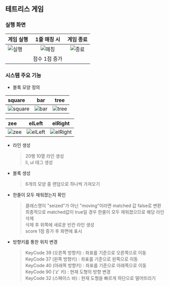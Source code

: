 ## 테트리스 게임

### 실행 화면

| 게임 실행 | 1줄 매칭 시 | 게임 종료 |
|:--------|:--------:|:--------:|
| ![실행](https://user-images.githubusercontent.com/54324782/151757820-a3f997b9-d8a5-4d8c-beec-09f0510ef9d3.png) | ![매칭](https://user-images.githubusercontent.com/54324782/151757883-bf6f529a-b37f-48b3-8844-7b038cc31f9b.png) | ![종료](https://user-images.githubusercontent.com/54324782/151757954-65f4c9a5-02e9-4bee-8b35-a5c9bcd18828.png)
| | 점수 1점 증가  |


### 시스템 주요 기능

- 블록 모양 정의

| square | bar | tree |
|:--------|:--------:|:--------:|
| ![square](https://user-images.githubusercontent.com/54324782/151759222-3c0ead68-3ed4-4ce1-b97d-366dcc0f852d.png) | ![bar](https://user-images.githubusercontent.com/54324782/151759354-e9e126c7-3f1a-404a-befb-3f08863d818d.png) | ![tree](https://user-images.githubusercontent.com/54324782/151759278-b09a978d-b63d-46f1-b4bd-66d8e59e696a.png)


| zee | elLeft | elRight |
|:--------|:--------:|:--------:|
| ![zee](https://user-images.githubusercontent.com/54324782/151759483-ae944df6-46ab-4af6-b757-2903707f7980.png) | ![elLeft](https://user-images.githubusercontent.com/54324782/151759323-13537953-bf2d-4be3-93fe-70bdd192e8c6.png) | ![elRight](https://user-images.githubusercontent.com/54324782/151759437-25806882-11d8-41b6-bfa1-2cfc67d8ca3a.png)


  
- 라인 생성
  > 20행 10열 라인 생성  
  > li, ul 태그 생성   
- 블록 생성
  > 6개의 모양 중 랜덤으로 하나씩 가져오기  
- 한줄이 모두 채워졌는지 확인
  > 클래스명이 "seized"가 아닌 "moving"이라면 matched 값 false로 변환  
  > 최종적으로 matched값이 true일 경우 한줄이 모두 채워졌으므로 해당 라인 삭제  
  > 삭제 후 위쪽에 새로운 빈칸 라인 생성  
  > score 1점 증가 후 화면에 표시  
- 방향키를 통한 위치 변경
  > KeyCode 39 (오른쪽 방향키) : 좌표를 기준으로 오른쪽으로 이동  
  > KeyCode 37 (왼쪽 방향키) : 좌표를 기준으로 왼쪽으로 이동  
  > KeyCode 40 (아래쪽 방향키) : 좌표를 기준으로 아래쪽으로 이동  
  > KeyCode 90 ('z' 키) : 현재 도형의 방향 변경  
  > KeyCode 32 (스페이스 바) : 현재 도형을 빠르게 하단으로 떨어뜨리기
